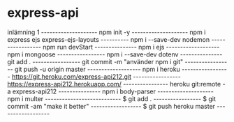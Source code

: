 # express-api
inlämning 1 --------------------
npm init -y  --------------------
npm i express ejs express-ejs-layouts  ----------
npm i --save-dev nodemon  -----------------
npm run devStart ---------------
npm i ejs   -------------------
npm i mongoose -----------------
npm i --save-dev dotenv  ---------------
git add .  -----------------
git commit -m "använder npm i git" -----------------
git push -u origin master   -------------------
npm i heroku  -----------------
https://git.heroku.com/express-api212.git  -----------------
https://express-api212.herokuapp.com/    ----------------
heroku git:remote -a express-api212    ---------------
npm i body-parser  --------------------
npm i multer  ---------------------------
$ git add .  -----------------
$ git commit -am "make it better"  ------------------
$ git push heroku master  ------------------






